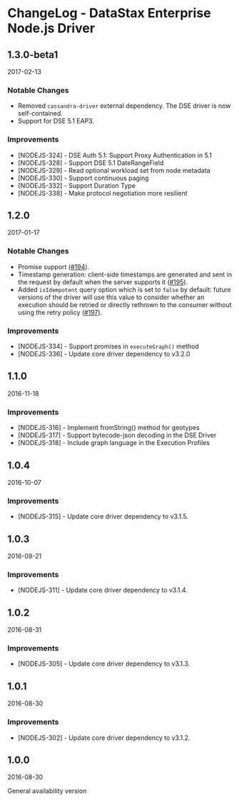 # ChangeLog - DataStax Enterprise Node.js Driver

## 1.3.0-beta1

2017-02-13

### Notable Changes

- Removed `cassandra-driver` external dependency. The DSE driver is now self-contained.
- Support for DSE 5.1 EAP3.

### Improvements

- [NODEJS-324] - DSE Auth 5.1: Support Proxy Authentication in 5.1
- [NODEJS-328] - Support DSE 5.1 DateRangeField
- [NODEJS-329] - Read optional workload set from node metadata
- [NODEJS-330] - Support continuous paging
- [NODEJS-332] - Support Duration Type
- [NODEJS-338] - Make protocol negotiation more resilient


## 1.2.0

2017-01-17

### Notable Changes

- Promise support ([#194](https://github.com/datastax/nodejs-driver/pull/194)).
- Timestamp generation: client-side timestamps are generated and sent in the request by default when the 
server supports it ([#195](https://github.com/datastax/nodejs-driver/pull/195)).
- Added `isIdempotent` query option which is set to `false` by default: future versions of the driver will use this
 value to consider whether an execution should be retried or directly rethrown to the consumer without using the retry
 policy ([#197](https://github.com/datastax/nodejs-driver/pull/197)).

### Improvements

- [NODEJS-334] - Support promises in `executeGraph()` method
- [NODEJS-336] - Update core driver dependency to v3.2.0

## 1.1.0

2016-11-18

### Improvements

- [NODEJS-316] - Implement fromString() method for geotypes
- [NODEJS-317] - Support bytecode-json decoding in the DSE Driver
- [NODEJS-318] - Include graph language in the Execution Profiles

## 1.0.4

2016-10-07

### Improvements

- [NODEJS-315] - Update core driver dependency to v3.1.5.

## 1.0.3

2016-09-21

### Improvements

- [NODEJS-311] - Update core driver dependency to v3.1.4.

## 1.0.2

2016-08-31

### Improvements

- [NODEJS-305] - Update core driver dependency to v3.1.3.

## 1.0.1

2016-08-30

### Improvements

- [NODEJS-302] - Update core driver dependency to v3.1.2.

## 1.0.0

2016-08-30

General availability version